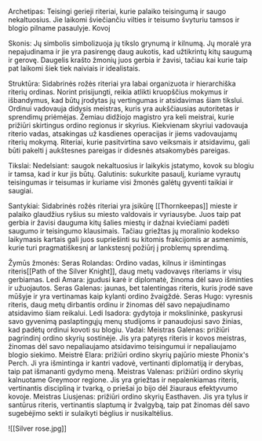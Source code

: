 Archetipas: 
	Teisingi gerieji riteriai, kurie palaiko teisingumą ir saugo nekaltuosius. 
	Jie laikomi šviečiančiu vilties ir teisumo švyturiu tamsos ir blogio pilname pasaulyje. 
	Kovoj

Skonis:
	Jų simbolis  simbolizuoja jų tikslo grynumą ir kilnumą. 
	Jų moralė yra nepajudinama ir jie yra pasirengę daug aukotis, kad užtikrintų kitų saugumą ir gerovę. 
	Daugelis krašto žmonių juos gerbia ir žavisi, tačiau kai kurie taip pat laikomi šiek tiek naiviais ir idealistais. 

Struktūra: 
	Sidabrinės rožės riteriai yra labai organizuota ir hierarchiška riterių ordinas.
	Norint prisijungti, reikia atlikti kruopščius mokymus ir išbandymus, kad būtų įrodytas jų vertingumas ir atsidavimas šiam tikslui. 
	Ordinui vadovauja didysis meistras, kuris yra aukščiausias autoritetas ir sprendimų priėmėjas. 
	Žemiau didžiojo magistro yra keli meistrai, kurie prižiūri skirtingus ordino regionus ir skyrius. 
	Kiekvienam skyriui vadovauja riterio vadas, atsakingas už kasdienes operacijas ir jiems vadovaujamų riterių mokymą. 
	Riteriai, kurie pasitvirtina savo veiksmais ir atsidavimu, gali būti pakelti į aukštesnes pareigas ir didesnės atsakomybės pareigas. 

Tikslai: 
	Nedelsiant: saugok nekaltuosius ir laikykis įstatymo, kovok su blogiu ir tamsa, kad ir kur jis būtų. 
	Galutinis: sukurkite pasaulį, kuriame vyrautų teisingumas ir teisumas ir kuriame visi žmonės galėtų gyventi taikiai ir saugiai. 

Santykiai: 
	Sidabrinės rožės riteriai yra įsikūrę [[Thornkeepas]] mieste ir palaiko glaudžius ryšius su miesto valdovais ir vyriausybe. 
	Juos taip pat gerbia ir žavisi dauguma kitų šalies miestų ir dažnai kviečiami padėti saugumo ir teisingumo klausimais. 
	Tačiau griežtas jų moralinio kodekso laikymasis kartais gali juos supriešinti su kitomis frakcijomis ar asmenimis, kurie turi pragmatiškesnį ar lankstesnį požiūrį į problemų sprendimą.

Žymūs žmonės:
	Seras Rolandas: Ordino vadas, kilnus ir išmintingas riteris[[Path of the Silver Knight]], daug metų vadovavęs riteriams ir visų gerbiamas. 
	Ledi Amara: įgudusi karė ir diplomatė, žinoma dėl savo išminties ir užuojautos. 
	Seras Galenas: jaunas, bet talentingas riteris, kuris įrodė save mūšyje ir yra vertinamas kaip kylanti ordino žvaigždė. 
	Seras Hugo: vyresnis riteris, daug metų dirbantis ordinu ir žinomas dėl savo nepajudinamo atsidavimo šiam reikalui. 
	Ledi Isadora: gydytoja ir mokslininkė, paskyrusi savo gyvenimą paslaptingųjų menų studijoms ir panaudojusi savo žinias, kad padėtų ordinui kovoti su blogiu.
	Vadai:
		Meistras Galenas: prižiūri pagrindinį ordino skyrių sostinėje. Jis yra patyręs riteris ir kovos meistras, žinomas dėl savo nepaliaujamo atsidavimo teisingumui ir nepaliaujamo blogio siekimo.
		Meistrė Elara: prižiūri ordino skyrių pajūrio mieste Phonix's Perch. Ji yra išmintinga ir kantri vadovė, vertinanti diplomatiją ir derybas, taip pat išmananti gydymo meną.
		Meistras Valenas: prižiūri ordino skyrių kalnuotame Greymoor regione. Jis yra griežtas ir nepalenkiamas riteris, vertinantis discipliną ir tvarką, o priešai jo bijo dėl žiauraus efektyvumo kovoje.
		Meistras Liusjenas: prižiūri ordino skyrių Easthaven. Jis yra tylus ir santūrus riteris, vertinantis slaptumą ir žvalgybą, taip pat žinomas dėl savo sugebėjimo sekti ir sulaikyti bėglius ir nusikaltėlius.


![[Silver rose.jpg]]